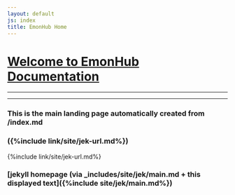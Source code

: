 ```yaml
---
layout: default
js: index
title: EmonHub Home
---
```



# [**Welcome to EmonHub Documentation**]({{site.base}})

----------------------------------
----------------------------------

### This is the main landing page automatically created from /index.md

### ({%include link/site/jek-url.md%})

{%include link/site/jek-url.md%}

### [jekyll homepage (via _includes/site/jek/main.md + this displayed text]({%include site/jek/main.md%})


